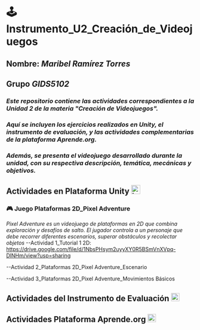 #  🕹️ Instrumento_U2_Creación_de_Videojuegos
## Nombre: *Maribel Ramírez Torres*    
## Grupo *GIDS5102*

### *Este repositorio contiene las actividades correspondientes a la Unidad 2 de la materia "Creación de Videojuegos".*
### *Aquí se incluyen los ejercicios realizados en Unity, el instrumento de evaluación, y las actividades complementarias de la plataforma Aprende.org.*
### *Además, se presenta el videojuego desarrollado durante la unidad, con su respectiva descripción, temática, mecánicas y objetivos.*


## Actividades en Plataforma Unity <img width="24" height="24" alt="image" src="https://github.com/user-attachments/assets/6c552379-fce4-4c07-9227-b6faf0c8456e" />

### 🎮 Juego Plataformas 2D_Pixel Adventure

*Pixel Adventure es un videojuego de plataformas en 2D que combina exploración y desafíos de salto. El jugador controla a un personaje que debe recorrer diferentes escenarios, superar obstáculos y recolectar objetos*
--Actividad 1_Tutorial 1 2D: 
https://drive.google.com/file/d/1NbsPHsym2uyyXY0R5BSmVnXVpq-DlNHm/view?usp=sharing 

--Actividad 2_Plataformas 2D_Pixel Adventure_Escenario

--Actividad 3_Plataformas 2D_Pixel Adventure_Movimientos Básicos


## Actividades del Instrumento de Evaluación <img width="22" height="22" alt="image" src="https://github.com/user-attachments/assets/9b74a58f-0a38-45c1-b912-e78f5339aef5" />



## Actividades Plataforma Aprende.org <img width="22" height="22" alt="image" src="https://github.com/user-attachments/assets/d930474d-f38d-4364-92d9-09ff8052eeee" />


